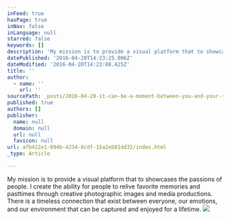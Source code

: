 ```yaml
---
inFeed: true
hasPage: true
inNav: false
inLanguage: null
starred: false
keywords: []
description: 'My mission is to provide a visual platform that to showcases the passions of people. I create the ability for people to relive favorite memories and pasttimes through creative photographic images and media productions. There is a timeless connection that exist between everyone, our emotions, and our environment that can be captured and enjoyed for a lifetime. '
datePublished: '2016-04-20T14:23:25.006Z'
dateModified: '2016-04-20T14:23:08.425Z'
title: ''
author:
  - name: ''
    url: ''
sourcePath: _posts/2016-04-20-it-can-be-a-moment-between-you-and-your-significant-other-.md
published: true
authors: []
publisher:
  name: null
  domain: null
  url: null
  favicon: null
url: afb422e1-094b-4234-8cdf-15a2eb81dd32/index.html
_type: Article

---
```

My mission is to provide a visual platform that to showcases the passions of people. I create the ability for people to relive favorite memories and pasttimes through creative photographic images and media productions. There is a timeless connection that exist between everyone, our emotions, and our environment that can be captured and enjoyed for a lifetime. ![](https://s3-us-west-2.amazonaws.com/the-grid-img/p/cdef90f9d98198b3502cd862e2a528e728bf0dc2.jpg)